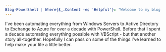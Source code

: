 ```yaml
---
Blog-PowerShell | Where{$_.Content -eq 'Helpful'}: "Welcome to my blog."
---
```


I've been automating everything from Windows Servers to Active Directory to Exchange to Azure for over a decade with PowerShell.  Before that I spent a decade automating everything possible with VBScript - but that another story all-together.  Hopefully I can pass on some of the things I've learned to help make your life a little better.
